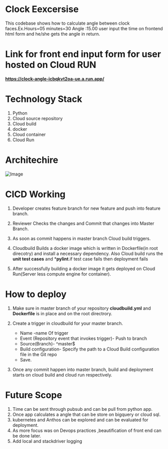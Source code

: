 # Clock Eexcersise
This codebase shows how to calculate angle between clock faces.Ex.Hours=05 minutes=30 Angle :15.00
user input the time on frontend html form and he/she gets the angle in return.
# Link for front end input form for user hosted on Cloud RUN
**https://clock-angle-icbqkvt2oa-ue.a.run.app/** 

# Technology Stack 
1) Python
2) Cloud source repository
3) Cloud build
4) docker
5) Cloud container
6) Cloud Run 

# Architechire 
![Image]()

# CICD Working 

1) Developer creates feature branch for new feature and push into feature branch.

2) Reviewer Checks the changes and Commit that changes into Master Branch.

3) As soon as commit happens in master branch Cloud build triggers.

4) Cloudbuild Builds a docker image which is written in Dockerfile(in root direcotry)  and install a necessary dependency.
   Also Cloud build runs the **unit test cases** and ***pylint**.if test case fails then deployment fails
   
5) After successfully building a docker image it gets deployed on Cloud Run(Server less compute engine for container).

# How to deploy 
1) Make sure in master branch of your repository **cloudbuild.yml** and **Dockerfile** is in place and on the root directrory.

2) Create a trigger in cloudbuild for your master branch.
    - Name -name Of trigger
    - Event (Repository event that invokes trigger)- Push to branch
    - Source(Branch)- ^master$
    - Build configuration- Specify the path to a Cloud Build configuration file in the Git repo
    - Save.
    
3) Once any commit happen into master branch, build and deployment starts on cloud build and cloud run respectively.

# Future Scope
1) Time can be sent through pubsub and can be pull from python app.
2) Once app calculates a angle that can be store on bigquery or cloud sql.
3) kubernetes and Anthos can be explored and can be evaluated for deployment.
4) As more focus was on Devops practices ,beautification of front end can be done later.
5) Add local and stackdriver logging




  